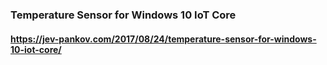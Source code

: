 ### Temperature Sensor for Windows 10 IoT Core
#### https://jev-pankov.com/2017/08/24/temperature-sensor-for-windows-10-iot-core/
